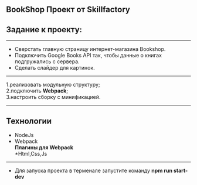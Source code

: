 ## BookShop Проект от Skillfactory

## Задание к проекту:

___
* Сверстать главную страницу интернет-магазина Bookshop.
* Подключить Google Books API так, чтобы данные о книгах подгружались с сервера.
* Сделать слайдер для картинок.

___
1.реализовать модульную структуру;<br />
2.подключить **Webpack**;<br />
3.настроить сборку с минификацией.<br />

___
## Технологии <br />
* NodeJs<br />
* Webpack<br />
**Плагины для Webpack** <br />
*Html,Css,Js<br />

___
* Для запуска проекта в терменале запустите команду **npm run start-dev**